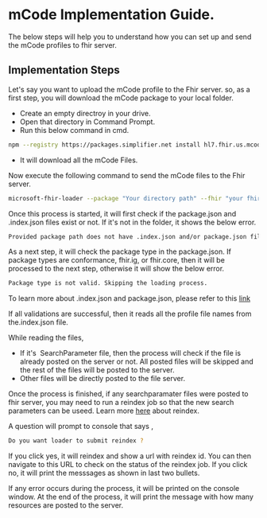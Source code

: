 #  mCode Implementation Guide.

  The below steps will help you to understand how you can set up and send the mCode profiles to fhir server.


## Implementation Steps

 Let's say you want to upload the mCode profile to the Fhir server. so, as a first step, you will download the mCode package to your local folder.

 * Create an empty directroy in your drive.
 * Open that directory in Command Prompt.
 * Run this below command in cmd.

 ```sh
 npm --registry https://packages.simplifier.net install hl7.fhir.us.mcode@2.0.0
 ```

 * It will download all the mCode Files.
 
 Now execute the following command to send the mCode files to the Fhir server. 

 ```sh
 microsoft-fhir-loader --package "Your directory path" --fhir "your fhir server url"
 ```
  
 Once this process is started, it will first check if the package.json and  .index.json files exist or not. If it's not in the folder, it shows the below error.

 ```sh
Provided package path does not have .index.json and/or package.json file. Skipping the loading process.
 ```

 As a next step, it will check the package type in the package.json. If package types are conformance, fhir.ig, or fhir.core, then it will be processed to the next step, otherwise it will show the below error.

```sh
Package type is not valid. Skipping the loading process.
```
    
To learn more about .index.json and package.json, please refer to this [link](https://confluence.hl7.org/pages/viewpage.action?pageId=35718629#NPMPackageSpecification-Packagemanifest)   
  
 If all validations are successful, then it reads all the profile file names from the.index.json file. 
 
 While reading the files,
   * If it's  SearchParameter file, then the process will check if the file is already posted on the server or not. All posted files will be skipped and the rest of the files will be posted to the server.
   * Other files will be directly posted to the file server.

Once the process is finished, if any searchparamater files were posted to fhir server, you may need to run a reindex job so that the new search parameters can be useed. Learn more [here](https://learn.microsoft.com/en-us/azure/healthcare-apis/fhir/how-to-run-a-reindex) about reindex.

A question will prompt to console that says ,
   
```sh
Do you want loader to submit reindex ?
```

If you click yes, it will reindex and show a url with reindex id. You can then navigate to this URL to check on the status of the reindex job.
If you click no, it will print the messsages as shown in last two bullets.


If any error occurs during the process, it will be printed on the console window.
At the end of the process, it will print the message with how many resources are posted to the server.

